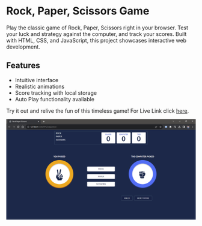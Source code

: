 # Rock, Paper, Scissors Game

Play the classic game of Rock, Paper, Scissors right in your browser. Test your luck and strategy against the computer, and track your scores. Built with HTML, CSS, and JavaScript, this project showcases interactive web development.

## Features
- Intuitive interface
- Realistic animations
- Score tracking with local storage
- Auto Play functionality available

Try it out and relive the fun of this timeless game! For Live Link click [here](https://karanyadavv.github.io/Rock-paper-scissors/).

![Game Screenshot](./screen-grab.PNG)
